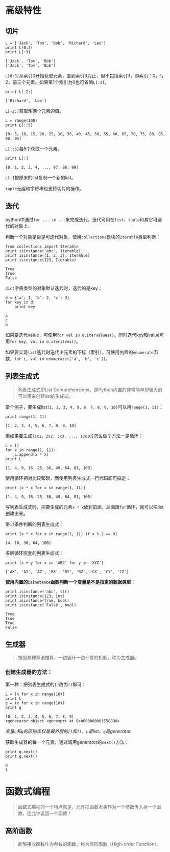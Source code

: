 # 高级特性

## 切片

```
L = ['Jack', 'Tom', 'Bob', 'Richard', 'Leo']
print L[0:3]
print L[:3]

['Jack', 'Tom', 'Bob']
['Jack', 'Tom', 'Bob']

```
`L[0:3]`从索引0开始获取元素，直到索引3为止，但不包括索引3，即索引：0，1，2，前三个元素。如果第1个索引为0也可省略`L[:3]`。

```
print L[-2:]

['Richard', 'Leo']

```
`L[-2:]`获取倒两个元素的值。

```
L = range(100)
print L[::5]

[0, 5, 10, 15, 20, 25, 30, 35, 40, 45, 50, 55, 60, 65, 70, 75, 80, 85, 90, 95]
```
`L[::5]`每5个获取一个元素。

```
print L[:]

[0, 1, 2, 3, 4, ..., 97, 98, 99]
```
`L[:]`按原来的list复制一个新的list。

`tuple`元组和字符串也支持切片的操作。

## 迭代

python中通过`for ... in ...`来完成迭代，迭代可用在`list`、`tuple`和其它可迭代的对象上。

判断一个对象是否是可迭代对象，使用`collections`模块的`Iterable`类型判断：

```
from collections import Iterable
print isinstance('abc', Iterable)
print isinstance([1, 2, 3], Iterable)
print isinstance(123, Iterable)

True
True
False
```

`dict`字典类型的对象默认迭代时，迭代的是key：

```
d = {'a': 1, 'b': 2, 'c': 3}
for key in d:
    print key

a
c
b
```
如果要迭代value，可使用`for val in d.itervalues()`。同时迭代key和value可用`for key, val in d.iteritems()`。

如果要实现`list`迭代时迭代出元素的下标（索引），可使用内置的`enumerate`函数，`for i, val in enumerate(['a', 'b', 'c'])`。

## 列表生成式

> 列表生成式即List Comprehensions，是Python内置的非常简单却强大的可以用来创建list的生成式。

举个例子，要生成list`[1, 2, 3, 4, 5, 6, 7, 8, 9, 10]`可以用`range(1, 11)`：

```
print range(1, 11)

[1, 2, 3, 4, 5, 6, 7, 8, 9, 10]
```
但如果要生成`[1x1, 2x2, 3x3, ..., 10x10]`怎么做？方法一是循环：

```
L = []
for x in range(1, 11):
    L.append(x * x)
print L

[1, 4, 9, 16, 25, 36, 49, 64, 81, 100]
```
使用循环相对比较繁琐，而使用列表生成式一行代码即可搞定：

```
print [x * x for x in range(1, 11)]

[1, 4, 9, 16, 25, 36, 49, 64, 81, 100]
```
写列表生成式时，把要生成的元素`x * x`放到前面，后面跟`for`循环，就可以把list创建出来。

带`if`条件判断的列表生成式：

```
print [x * x for x in range(1, 11) if x % 2 == 0]

[4, 16, 36, 64, 100]
```

多层循环嵌套的列表生成式：

```
print [x + y for x in 'ABC' for y in 'XYZ']

['AX', 'AY', 'AZ', 'BX', 'BY', 'BZ', 'CX', 'CY', 'CZ']
```

**使用内置的`isinstance`函数判断一个变量是不是指定的数据类型**：

```
print isinstance('abc', str)
print isinstance(123, int)
print isinstance(True, bool)
print isinstance('False', bool)

True
True
True
False
```

## 生成器

> 按照某种算法推算，一边循环一边计算的机制，称为生成器。

### 创建生成器的方法：

第一种：把列表生成式的`[]`改为`()`即可：

```
L = [x for x in range(10)]
print L
g = (x for x in range(10))
print g

[0, 1, 2, 3, 4, 5, 6, 7, 8, 9]
<generator object <genexpr> at 0x0000000001E588B8>
```
*变量`L`和`g`的区别仅仅是最外层的`[]`和`()`，`L`是list，`g`是generator*

获取生成器的每一个元素，通过调用generator的`next()`方法：

```
print g.next()
print g.next()

0
1
```

# 函数式编程

> 函数式编程的一个特点就是，允许把函数本身作为一个参数传入另一个函数，还允许返回一个函数！

## 高阶函数

> 能够接收函数作为参数的函数，称为高阶函数（High-order Function）。
